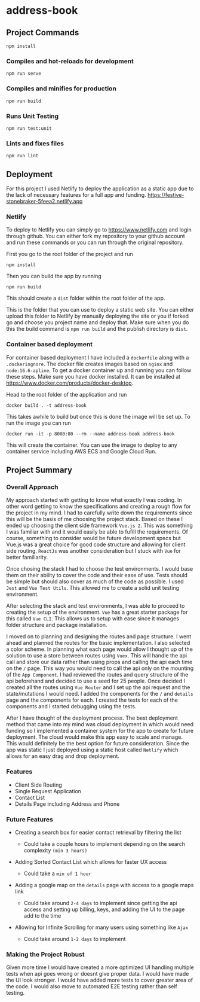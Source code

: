 # address-book

## Project Commands
```
npm install
```

### Compiles and hot-reloads for development
```
npm run serve
```

### Compiles and minifies for production
```
npm run build
```

### Runs Unit Testing
```
npm run test:unit
```

### Lints and fixes files
```
npm run lint
```

## Deployment
For this project I used Netlify to deploy the application as a static app due to the lack of necessary features for a full app and funding.
https://festive-stonebraker-5feea2.netlify.app

### Netlify
 To deploy to Netlify you can simply go to https://www.netlify.com and login through github. You can either fork my repository to your github account and run these commands or you can run through the original repository.

First you go to the root folder of the project and run 
```
npm install
```
Then you can build the app by running
```
npm run build
```
This should create a `dist` folder within the root folder of the app.

This is the folder that you can use to deploy a static web site. You can either upload this folder to Netlify by manually deploying the site or you if forked go and choose you project name and deploy that. Make sure when you do this the build command is `npm run build` and the publish directory is `dist`.


### Container based deployment

For container based deployment I have included a `dockerfile` along with a `.dockeringnore`. The docker file creates images based on `nginx` and `node:16.6-apline`. To get a docker container up and running you can follow these steps. Make sure you have docker installed. It can be installed at https://www.docker.com/products/docker-desktop. 

Head to the root folder of the application and run
```
docker build . -t address-book
```
This takes awhile to build but once this is done the image will be set up. To run the image you can run 
```
docker run -it -p 8080:80 --rm --name address-book address-book
``` 
This will create the container. You can use the image to deploy to any container service including AWS ECS and Google Cloud Run.

## Project Summary

### Overall Approach

My approach started with getting to know what exactly I was coding. In other word getting to know the specifications and creating a rough flow for the project in my mind. I had to carefully write down the requirements since this will be the basis of me choosing the project stack. Based on these I ended up choosing the client side framework `Vue.js 2`. This was something I was familiar with and it would easily be able to fufill the requirements. Of course, something to consider would be future development specs but Vue.js was a great choice for good code structure and allowing for client side routing. `ReactJs` was another consideration but I stuck with `Vue` for better familiarity.

Once chosing the stack I had to choose the test environments. I would base them on their ability to cover the code and their ease of use. Tests should be simple but should also cover as much of the code as possible. I used `Jest` and `Vue Test Utils`. This allowed me to create a solid unit testing environment.

After selecting the stack and test environments, I was able to proceed to creating the setup of the environment. `Vue` has a great starter package for this called `Vue CLI`. This allows us to setup with ease since it manages folder structure and package installation.

I moved on to planning and designing the routes and page structure. I went ahead and planned the routes for the basic implementation. I also selected a color scheme. In planning what each page would allow I thought up of the solution to use a store between routes using `Vuex`. This will handle the api call and store our data rather than using props and calling the api each time on the `/` page. This way you would need to call the api only on the mounting of the `App Component`. I had reviewed the routes and query structure of the api beforehand and decided to use a seed for 25 people. Once decided I created all the routes using `Vue Router` and I set up the api request and the state/mutations I would need. I added the components for the `/` and `details` page and the components for each. I created the tests for each of the components and I started debugging using the tests.

After I have thought of the deployment process. The best deployment method that came into my mind was cloud deployment in which would need funding so I implemented a container system for the app to create for future deployment. The cloud would make this app easy to scale and manage. This would definitely be the best option for future consideration. Since the app was static I just deployed using a static host called `Netlify` which allows for an easy drag and drop deployment.

### Features

- Client Side Routing
- Single Request Application
- Contact List
- Details Page including Address and Phone

### Future Features

- Creating a search box for easier contact retrieval by filtering the list 
  - Could take a couple hours to implement depending on the search complexity `(min 3 hours)`

- Adding Sorted Contact List which allows for faster UX access 
  - Could take a `min of 1 hour`

- Adding a google map on the `details` page with access to a google maps link 
  - Could take around `2-4 days` to implement since getting the api access and setting up billing, keys, and adding the UI to the page add to the time

- Allowing for Infinite Scrolling for many users using something like `Ajax`
  - Could take around `1-2 days` to implement 

### Making the Project Robust
Given more time I would have created a more optimized UI handling multiple tests when api goes wrong or doesnt give proper data. I would have made the UI look stronger. I would have added more tests to cover greater area of the code. I would also move to automated E2E testing rather than self testing.
